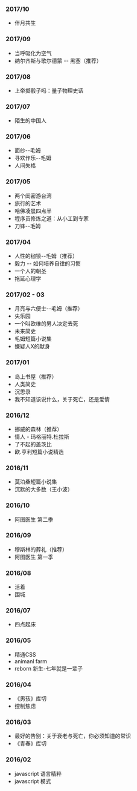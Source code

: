 ### 2017/10
* 伴月共生

### 2017/09
* 当呼吸化为空气
* 纳尔齐斯与歌尔德蒙 -- 黑塞（推荐）

### 2017/08
* 上帝掷骰子吗：量子物理史话

### 2017/07
* 陌生的中国人

### 2017/06
* 面纱--毛姆
* 寻欢作乐--毛姆
* 人间失格

### 2017/05
* 两个闺密游台湾
* 旅行的艺术
* 哈佛凌晨四点半
* 程序员修炼之道：从小工到专家
* 刀锋--毛姆

### 2017/04
* 人性的枷锁--毛姆（推荐）
* 毅力 -- 如何培养自律的习惯
* 一个人的朝圣
* 拖延心理学

### 2017/02 - 03
* 月亮与六便士--毛姆（推荐）
* 失乐园
* 一个叫欧维的男人决定去死
* 未来简史
* 毛姆短篇小说集
* 嫌疑人X的献身

### 2017/01
* 岛上书屋（推荐）
* 人类简史
* 沉思录
* 我不知道该说什么，关于死亡，还是爱情

### 2016/12
* 挪威的森林（推荐）
* 情人 - 玛格丽特.杜拉斯
* 了不起的盖茨比
* 欧.亨利短篇小说精选

### 2016/11
* 莫泊桑短篇小说集
* 沉默的大多数（王小波）

### 2016/10
* 阿图医生 第二季

### 2016/09
* 穆斯林的葬礼（推荐）
* 阿图医生 第一季

### 2016/08
* 活着
* 围城

### 2016/07
* 四点起床


### 2016/05
* 精通CSS
* animanl farm
* reborn 新生-七年就是一辈子

### 2016/04
* 《男孩》库切
* 控制焦虑

### 2016/03
* 最好的告别：关于衰老与死亡，你必须知道的常识
* 《青春》库切

### 2016/02
* javascript 语言精粹
* javascript 模式
